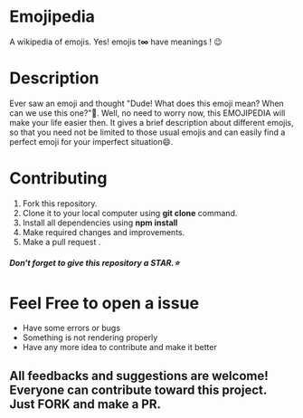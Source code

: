 # Emojipedia

A wikipedia of emojis. Yes! emojis t<strong>∞</strong> have meanings ! 😉

# Description

Ever saw an emoji and thought "Dude! What does this emoji mean? When can we use this one?"🤔.
Well, no need to worry now, this EMOJIPEDIA will make your life easier then. It gives a brief description about different emojis, so that you need not be limited to those usual emojis and can easily find a perfect emoji for your imperfect situation😄.

# Contributing

1. Fork this repository.
2. Clone it to your local computer using <strong>git clone</strong> command.
3. Install all dependencies using <strong>npm install</strong>
4. Make required changes and improvements.
5. Make a pull request .

<h5>Don't forget to give this repository a STAR.⭐</h5>

# Feel Free to open a issue

<ul>
  <li>Have some errors or bugs</li>
  <li>Something is not rendering properly</li>
  <li>Have any more idea to contribute and make it better</li>
</ul>
<h2>All feedbacks and suggestions are welcome! Everyone can contribute toward this project. Just <strong>FORK</strong> and make a <strong>PR</strong>.</h2>
